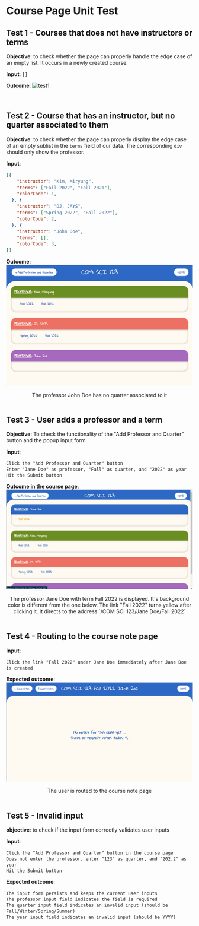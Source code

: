 # Course Page Unit Test

## Test 1 - Courses that does not have instructors or terms

**Objective**: to check whether the page can properly handle the edge case of an empty list. It occurs in a newly created course. 

**Input**: 
```[]```

**Outcome**: 
![test1](./images/test1.png "test1 output")

<br>

## Test 2 - Course that has an instructor, but no quarter associated to them 

**Objective**: to check whether the page can properly display the edge case of an empty sublist in the `terms` field of our data. The corresponding `div` should only show the professor.  

**Input**: 
```json
[{
    "instructor": "Kim, Miryung",
    "terms": ["Fall 2022", "Fall 2021"],
    "colorCode": 1,
  }, {
    "instructor": "DJ, JAYS",
    "terms": ["Spring 2022", "Fall 2022"],
    "colorCode": 2,
  }, {
    "instructor": "John Doe", 
    "terms": [],
    "colorCode": 3,
}]
```

**Outcome**: 
![test2](./images/test2.png "test2 output")
<figcaption align="center">The professor John Doe has no quarter associated to it </figcaption>

<br>

## Test 3 - User adds a professor and a term 

**Objective**: To check the functionality of the "Add Professor and Quarter" button and the popup input form. 

**Input**:
```
Click the "Add Professor and Quarter" button
Enter "Jane Doe" as professor, "Fall" as quarter, and "2022" as year
Hit the Submit button
```

**Outcome in the course page**:
![test3](./images/test3-1.png)
<figcaption align="center" markdown="1">The professor Jane Doe with term Fall 2022 is displayed. It's background color is different from the one below. The link "Fall 2022" turns yellow after clicking it. It directs to the address `/COM SCI 123/Jane Doe/Fall 2022`</figcaption>

<br>

## Test 4 - Routing to the course note page

**Input**: 
```
Click the link "Fall 2022" under Jane Doe immediately after Jane Doe is created 
```

**Expected outcome**: 
![test4](./images/test4.png "test4 outcome" )
<figcaption align="center">The user is routed to the course note page </figcaption>

<br>

## Test 5 - Invalid input 
**objective**: to check if the input form correctly validates user inputs 

**Input**: 
```
Click the "Add Professor and Quarter" button in the course page 
Does not enter the professor, enter "123" as quarter, and "202.2" as year
Hit the Submit button 
```

**Expected outcome**: 
```
The input form persists and keeps the current user inputs
The professor input field indicates the field is required 
The quarter input field indicates an invalid input (should be Fall/Winter/Spring/Summer)
The year input field indicates an invalid input (should be YYYY)
```
